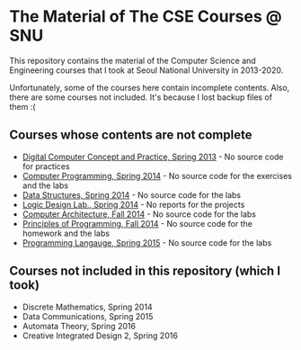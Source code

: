 # The Material of The CSE Courses @ SNU

This repository contains the material of the Computer Science and Engineering courses that I took at Seoul National University in 2013-2020.

Unfortunately, some of the courses here contain incomplete contents. Also, there are some courses not included. It's because I lost backup files of them :(

## Courses whose contents are not complete

- [Digital Computer Concept and Practice, Spring 2013](https://github.com/hyunjinjeong/snu-cse-courses-material/tree/master/Digital%20Computer%20Concept%20and%20Practice%2C%20Spring%202013) - No source code for practices
- [Computer Programming, Spring 2014](https://github.com/hyunjinjeong/snu-cse-courses-material/tree/master/Computer%20Programming%2C%20Spring%202014) - No source code for the exercises and the labs
- [Data Structures, Spring 2014](https://github.com/hyunjinjeong/snu-cse-courses-material/tree/master/Data%20Structures%2C%20Spring%202014) - No source code for the labs
- [Logic Design Lab., Spring 2014](https://github.com/hyunjinjeong/snu-cse-courses-material/tree/master/Logic%20Design%20Lab.%2C%20Spring%202014) - No reports for the projects
- [Computer Architecture, Fall 2014](https://github.com/hyunjinjeong/snu-cse-courses-material/tree/master/Computer%20Architecture%2C%20Fall%202014) - No source code for the labs
- [Principles of Programming, Fall 2014](https://github.com/hyunjinjeong/snu-cse-courses-material/tree/master/Principles%20of%20Programming%2C%20Fall%202014) - No source code for the homework and the labs
- [Programming Langauge, Spring 2015](https://github.com/hyunjinjeong/snu-cse-courses-material/tree/master/Programming%20Langauge%2C%20Spring%202015/sf) - No source code for the labs

## Courses not included in this repository (which I took)

- Discrete Mathematics, Spring 2014
- Data Communications, Spring 2015
- Automata Theory, Spring 2016
- Creative Integrated Design 2, Spring 2016
